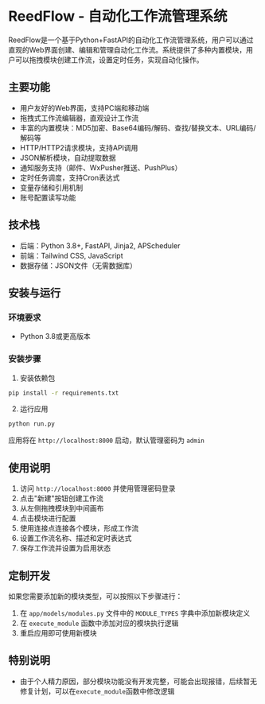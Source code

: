 # ReedFlow - 自动化工作流管理系统

ReedFlow是一个基于Python+FastAPI的自动化工作流管理系统，用户可以通过直观的Web界面创建、编辑和管理自动化工作流。系统提供了多种内置模块，用户可以拖拽模块创建工作流，设置定时任务，实现自动化操作。

## 主要功能

- 用户友好的Web界面，支持PC端和移动端
- 拖拽式工作流编辑器，直观设计工作流
- 丰富的内置模块：MD5加密、Base64编码/解码、查找/替换文本、URL编码/解码等
- HTTP/HTTP2请求模块，支持API调用
- JSON解析模块，自动提取数据
- 通知服务支持（邮件、WxPusher推送、PushPlus）
- 定时任务调度，支持Cron表达式
- 变量存储和引用机制
- 账号配置读写功能

## 技术栈

- 后端：Python 3.8+, FastAPI, Jinja2, APScheduler
- 前端：Tailwind CSS, JavaScript
- 数据存储：JSON文件（无需数据库）

## 安装与运行

### 环境要求

- Python 3.8或更高版本

### 安装步骤

1. 安装依赖包

```bash
pip install -r requirements.txt
```

2. 运行应用

```bash
python run.py
```

应用将在 `http://localhost:8000` 启动，默认管理密码为 `admin`

## 使用说明

1. 访问 `http://localhost:8000` 并使用管理密码登录
2. 点击"新建"按钮创建工作流
3. 从左侧拖拽模块到中间画布
4. 点击模块进行配置
5. 使用连接点连接各个模块，形成工作流
6. 设置工作流名称、描述和定时表达式
7. 保存工作流并设置为启用状态

## 定制开发

如果您需要添加新的模块类型，可以按照以下步骤进行：

1. 在 `app/models/modules.py` 文件中的 `MODULE_TYPES` 字典中添加新模块定义
2. 在 `execute_module` 函数中添加对应的模块执行逻辑
3. 重启应用即可使用新模块

## 特别说明

- 由于个人精力原因，部分模块功能没有开发完整，可能会出现报错，后续暂无修复计划，可以在`execute_module`函数中修改逻辑
